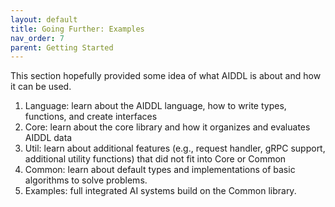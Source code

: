 ```yaml
---
layout: default
title: Going Further: Examples
nav_order: 7
parent: Getting Started
---
```


This section hopefully provided some idea of what AIDDL is about and how it can
be used. 

1. Language: learn about the AIDDL language, how to write types, functions, and
   create interfaces
2. Core: learn about the core library and how it organizes and evaluates AIDDL
   data
3. Util: learn about additional features (e.g., request handler, gRPC support,
   additional utility functions) that did not fit into Core or Common
4. Common: learn about default types and implementations of basic algorithms to
   solve problems. 
5. Examples: full integrated AI systems build on the Common library. 
